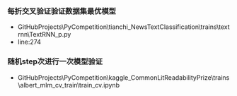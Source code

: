 ### 每折交叉验证验证数据集最优模型

* GitHubProjects\PyCompetition\tianchi_NewsTextClassification\trains\textrnn\TextRNN_p.py
* line:274

### 随机step次进行一次模型验证

* GitHubProjects\PyCompetition\kaggle_CommonLitReadabilityPrize\trains\albert_mlm_cv_train\train_cv.ipynb